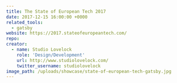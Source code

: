 ```yaml
---
title: The State of European Tech 2017
date: 2017-12-15 16:00:00 +0000
related_tools:
  - gatsby
website: https://2017.stateofeuropeantech.com/
repo:
creator:
  - name: Studio Lovelock
    role: 'Design/Development'
    url: http://www.studiolovelock.com/
    twitter_username: studiolovelock
image_path: /uploads/showcase/state-of-european-tech-gatsby.jpg
---
```

